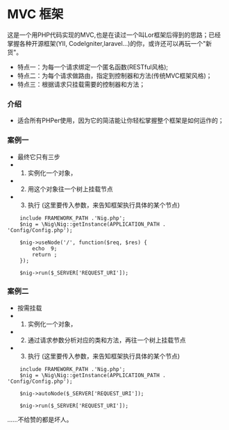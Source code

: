 # MVC 框架 

这是一个用PHP代码实现的MVC,也是在读过一个叫Lor框架后得到的思路；已经掌握各种开源框架(YII, CodeIgniter,laravel...)的你，或许还可以再玩一个"新货"。

- 特点一：为每一个请求绑定一个匿名函数(RESTful风格);
- 特点二：为每个请求做路由，指定到控制器和方法(传统MVC框架风格)；
- 特点三：根据请求只挂载需要的控制器和方法；


### 介绍

- 适合所有PHPer使用，因为它的简洁能让你轻松掌握整个框架是如何运作的；


### 案例一

- 最终它只有三步
- 1. 实例化一个对象，
- 2. 用这个对象往一个树上挂载节点
- 3. 执行 (这里要传入参数，来告知框架执行具体的某个节点)

```
    include FRAMEWORK_PATH .'Nig.php'; 
    $nig = \Nig\Nig::getInstance(APPLICATION_PATH . 'Config/Config.php');
     
    $nig->useNode('/', function($req, $res) {
        echo  9;
        return ;
    });
 
    $nig->run($_SERVER['REQUEST_URI']);
```
 
 
 
### 案例二
- 按需挂载
- 1. 实例化一个对象，
- 2. 通过请求参数分析对应的类和方法，再往一个树上挂载节点
- 3. 执行 (这里要传入参数，来告知框架执行具体的某个节点)

```
    include FRAMEWORK_PATH .'Nig.php'; 
    $nig = \Nig\Nig::getInstance(APPLICATION_PATH . 'Config/Config.php');
    
    $nig->autoNode($_SERVER['REQUEST_URI']);
    
    $nig->run($_SERVER['REQUEST_URI']);
```
 
 
 ......不给赞的都是坏人。
 